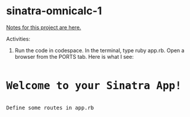 # sinatra-omnicalc-1

[Notes for this project are here.](https://learn.firstdraft.com/lessons/100)

Activities:

1. Run the code in codespace. In the terminal, type ruby app.rb. Open a browser from the PORTS tab. Here is what I see:
<pre>
<h1>Welcome to your Sinatra App!</h1>
Define some routes in app.rb
</pre>
